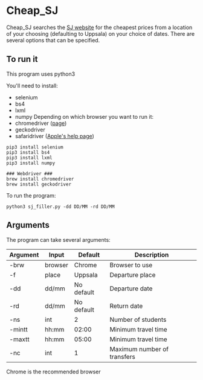 # Cheap_SJ

Cheap_SJ searches the [SJ website](https://www.sj.se/#/) for the cheapest prices from a location of your choosing (defaulting to Uppsala) on your choice of dates. There are several options that can be specified.


## To run it
This program uses python3

You'll need to install:
* selenium
* bs4
* lxml
* numpy
Depending on which browser you want to run it:
* chromedriver ([page](http://chromedriver.chromium.org))
* geckodriver
* safaridriver ([Apple's help page](https://developer.apple.com/documentation/webkit/testing_with_webdriver_in_safari))

```
pip3 install selenium
pip3 install bs4
pip3 install lxml
pip3 install numpy

### Webdriver ###
brew install chromedriver
brew install geckodriver
```
To run the program:
```
python3 sj_filler.py -dd DD/MM -rd DD/MM
```
## Arguments
The program can take several arguments:


Argument | Input | Default | Description |
------------ | ------------- |------------- |------------- |
-brw | browser | Chrome | Browser to use
-f | place | Uppsala | Departure place 
-dd | dd/mm | No default | Departure date
-rd | dd/mm | No default | Return date
-ns | int | 2 | Number of students
-mintt | hh:mm | 02:00 | Minimum travel time
-maxtt | hh:mm | 05:00 | Minimum travel time
-nc | int | 1 | Maximum number of transfers

Chrome is the recommended browser
